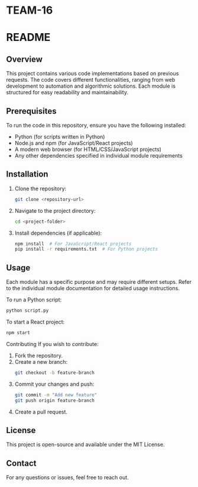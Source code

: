 # TEAM-16

# README

## Overview
This project contains various code implementations based on previous requests. The code covers different functionalities, ranging from web development to automation and algorithmic solutions. Each module is structured for easy readability and maintainability.

## Prerequisites
To run the code in this repository, ensure you have the following installed:
- Python (for scripts written in Python)
- Node.js and npm (for JavaScript/React projects)
- A modern web browser (for HTML/CSS/JavaScript projects)
- Any other dependencies specified in individual module requirements

## Installation
1. Clone the repository:
   ```bash
   git clone <repository-url>
   ```
2. Navigate to the project directory:
   ```bash
   cd <project-folder>
   ```
3. Install dependencies (if applicable):
   ```bash
   npm install  # For JavaScript/React projects
   pip install -r requirements.txt  # For Python projects
   ```

## Usage
Each module has a specific purpose and may require different setups. Refer to the individual module documentation for detailed usage instructions.

To run a Python script:
```bash
python script.py
```

To start a React project:
```bash
npm start
```

 Contributing
If you wish to contribute:
1. Fork the repository.
2. Create a new branch:
   ```bash
   git checkout -b feature-branch
   ```
3. Commit your changes and push:
   ```bash
   git commit -m "Add new feature"
   git push origin feature-branch
   ```
4. Create a pull request.

## License
This project is open-source and available under the MIT License.

## Contact
For any questions or issues, feel free to reach out.

